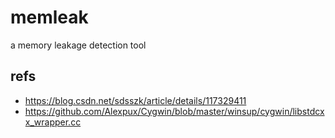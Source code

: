 # memleak
a memory leakage detection tool



## refs
* https://blog.csdn.net/sdsszk/article/details/117329411 
* https://github.com/Alexpux/Cygwin/blob/master/winsup/cygwin/libstdcxx_wrapper.cc
